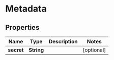 

# Metadata

## Properties

Name | Type | Description | Notes
------------ | ------------- | ------------- | -------------
**secret** | **String** |  |  [optional]



